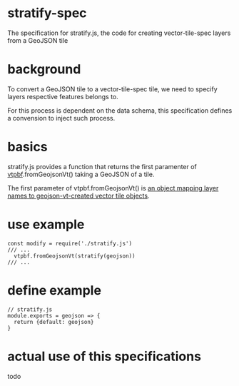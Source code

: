 # stratify-spec
The specification for stratify.js, the code for creating vector-tile-spec layers from a GeoJSON tile

# background
To convert a GeoJSON tile to a vector-tile-spec tile, we need to specify layers respective features belongs to. 

For this process is dependent on the data schema, this specification defines a convension to inject such process.

# basics
stratify.js provides a function that returns the first paramenter of [vtpbf](https://github.com/mapbox/vt-pbf).fromGeojsonVt() taking a GeoJSON of a tile. 

The first parameter of vtpbf.fromGeojsonVt() is [an object mapping layer names to geojson-vt-created vector tile objects](https://github.com/mapbox/vt-pbf/blob/master/index.js#L24).

# use example
```node
const modify = require('./stratify.js')
/// ...
  vtpbf.fromGeojsonVt(stratify(geojson))
/// ...
```

# define example
```node
// stratify.js
module.exports = geojson => {
  return {default: geojson}
}
```

# actual use of this specifications
todo

